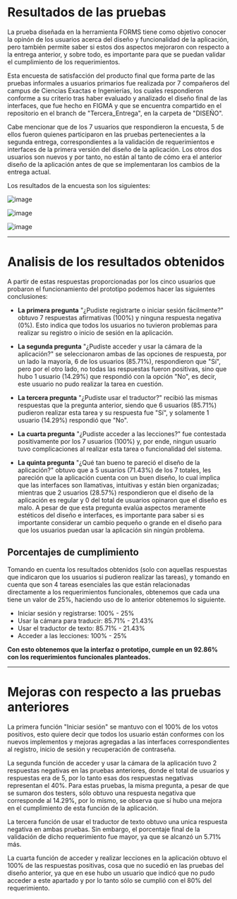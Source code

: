 # Resultados de las pruebas

La prueba diseñada en la herramienta FORMS tiene como objetivo conocer la opinón de los usuarios acerca del diseño y funcionalidad de la aplicación, pero también permite saber si estos dos aspectos mejoraron con respecto a la entrega anterior, y sobre todo, es importante para que se puedan validar el cumplimiento de los requerimientos. 

Esta encuesta de satisfacción del producto final que forma parte de las pruebas informales a usuarios primarios fue realizada por 7 compañeros del campus de Ciencias Exactas e Ingenierías, los cuales respondieron conforme a su criterio tras haber evaluado y analizado el diseño final de las interfaces, que fue hecho en FIGMA y que se encuentra compartido en el repositorio en el branch de "Tercera_Entrega", en la carpeta de "DISEÑO". 

Cabe mencionar que de los 7 usuarios que respondieron la encuesta, 5 de ellos fueron quienes participaron en las pruebas pertenecientes a la segunda entrega, correspondientes a la validación de requerimientos e interfaces de la primera versión del diseño de la aplicación. Los otros dos usuarios son nuevos y por tanto, no están al tanto de cómo era el anterior diseño de la aplicación antes de que se implementaran los cambios de la entrega actual.

Los resultados de la encuesta son los siguientes:

![image](https://github.com/alejandrolopezmldndo/FIS---EQUIPO-6/assets/143463559/71eec120-eee8-49de-b795-16e3cc3def39)

![image](https://github.com/alejandrolopezmldndo/FIS---EQUIPO-6/assets/143463559/f1fb86dc-6422-4187-a58a-7ce113719d35)

![image](https://github.com/alejandrolopezmldndo/FIS---EQUIPO-6/assets/143463559/142cf42f-b5af-4577-a996-14a0cda9ab85)

---

# Analisis de los resultados obtenidos

A partir de estas respuestas proporcionadas por los cinco usuarios que probaron el funcionamiento del prototipo podemos hacer las siguientes conclusiones:

- **La primera pregunta** "¿Pudiste registrarte o iniciar sesión fácilmente?" obtuvo 7 respuestas afirmativas (100%) y ninguna respuesta negativa (0%). Esto indica que todos los usuarios no tuvieron problemas para realizar su registro o inicio de sesión en la aplicación.

- **La segunda pregunta** "¿Pudiste acceder y usar la cámara de la aplicación?" se seleccionaron ambas de las opciones de respuesta, por un lado la mayoría, 6 de los usuarios (85.71%), respondieron que "Sí", pero por el otro lado, no todas las respuestas fueron positivas, sino que hubo 1 usuario (14.29%) que respondió con la opción "No", es decir, este usuario no pudo realizar la tarea en cuestión.

- **La tercera pregunta** "¿Pudiste usar el traductor?" recibió las mismas respuestas que la pregunta anterior, siendo que 6 usuarios (85.71%) pudieron realizar esta tarea y su respuesta fue "Sí", y solamente 1 usuario (14.29%) respondió que "No".

- **La cuarta pregunta** "¿Pudiste acceder a las lecciones?" fue contestada positivamente por los 7 usuarios (100%) y, por ende, ningun usuario tuvo complicaciones al realizar esta tarea o funcionalidad del sistema.

- **La quinta pregunta** "¿Qué tan bueno te pareció el diseño de la aplicación?" obtuvo que a 5 usuarios (71.43%) de los 7 totales, les pareción que la aplicación cuenta con un buen diseño, lo cual implica que las interfaces son llamativas, intuitivas y están bien organizadas; mientras que 2 usuarios (28.57%) respondieron que el diseño de la aplicación es regular y 0 del total de usuarios opinaron que el diseño es malo. A pesar de que esta pregunta evalúa aspectos meramente estéticos del diseño e interfaces, es importante para saber si es importante considerar un cambio pequeño o grande en el diseño para que los usuarios puedan usar la aplicación sin ningún problema.

 ## Porcentajes de cumplimiento

Tomando en cuenta los resultados obtenidos (solo con aquellas respuestas que indicaron que los usuarios si pudieron realizar las tareas), y tomando en cuenta que son 4 tareas esenciales las que están relacionadas directamente a los requerimientos funcionales, obtenemos que cada una tiene un valor de 25%, haciendo uso de lo anterior obtenemos lo siguiente.

- Iniciar sesión y registrarse: 100% - 25%
- Usar la cámara para traducir: 85.71% - 21.43%
- Usar el traductor de texto: 85.71% - 21.43%
- Acceder a las lecciones: 100% - 25%

**Con esto obtenemos que la interfaz o prototipo, cumple en un 92.86% con los requerimientos funcionales planteados.**

---

# Mejoras con respecto a las pruebas anteriores

La primera función "Iniciar sesión" se mantuvo con el 100% de los votos positivos, esto quiere decir que todos los usuario están conformes con los nuevos implementos y mejoras agregadas a las interfaces correspondientes al registro, inicio de sesión y recuperación de contraseña.

La segunda función de acceder y usar la cámara de la aplicación tuvo 2 respuestas negativas en las pruebas anteriores, donde el total de usuarios y respuestas era de 5, por lo tanto esas dos respuestas negativas representan el 40%. Para estas pruebas, la misma pregunta, a pesar de que se sumaron dos testers, sólo obtuvo una respuesta negativa que corresponde al 14.29%, por lo mismo, se observa que sí hubo una mejora en el cumplimiento de esta función de la aplicación.

La tercera función de usar el traductor de texto obtuvo una unica respuesta negativa en ambas pruebas. Sin embargo, el porcentaje final de la validación de dicho requerimiento fue mayor, ya que se alcanzó un 5.71% más.

La cuarta función de acceder y realizar lecciones en la aplicación obtuvo el 100% de las respuestas positivas, cosa que no sucedió en las pruebas del diseño anterior, ya que en ese hubo un usuario que indicó que no pudo acceder a este apartado y por lo tanto sólo se cumplió con el 80% del requerimiento.
